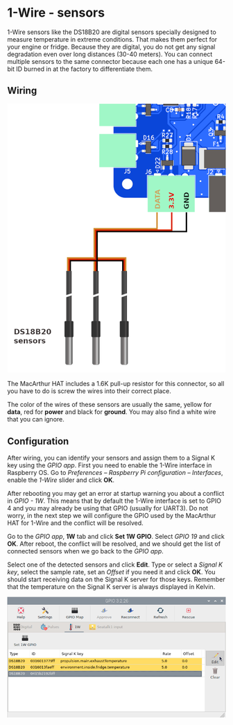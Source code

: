 # 1-Wire - sensors

1-Wire sensors like the DS18B20 are digital sensors specially designed to measure temperature in extreme conditions. That makes them perfect for your engine or fridge. Because they are digital, you do not get any signal degradation even over long distances (30-40 meters). You can connect multiple sensors to the same connector because each one has a unique 64-bit ID burned in at the factory to differentiate them.

## Wiring

![1-Wire - sensors](1w/1w-wiring.png)

The MacArthur HAT includes a 1.6K pull-up resistor for this connector, so all you have to do is screw the wires into their correct place. 

The color of the wires of these sensors are usually the same, yellow for **data**, red for **power** and black for **ground**. You may also find a white wire that you can ignore.

## Configuration

After wiring, you can identify your sensors and assign them to a Signal K key using the *GPIO app*.  First you need to enable the 1-Wire interface in Raspberry OS. Go to *Preferences – Raspberry Pi configuration – Interfaces*, enable the *1-Wire* slider and click **OK**. 

After rebooting you may get an error at startup warning you about a conflict in *GPIO - 1W*. This means that by default the 1-Wire interface is set to GPIO 4 and you may already be using that GPIO (usually for UART3). Do not worry, in the next step we will configure the GPIO used by the MacArthur HAT for 1-Wire and the conflict will be resolved.

Go to the *GPIO app*, **1W** tab and click **Set 1W GPIO**. Select *GPIO 19* and click **OK**. After reboot, the conflict will be resolved, and we should get the list of connected sensors when we go back to the *GPIO app*.

Select one of the detected sensors and click **Edit**. Type or select a *Signal K key*, select the sample rate, set an *Offset* if you need it and click **OK**. You should start receiving data on the Signal K server for those keys. Remember that the temperature on the Signal K server is always displayed in Kelvin.

![Configuration](1w/1w.png)
